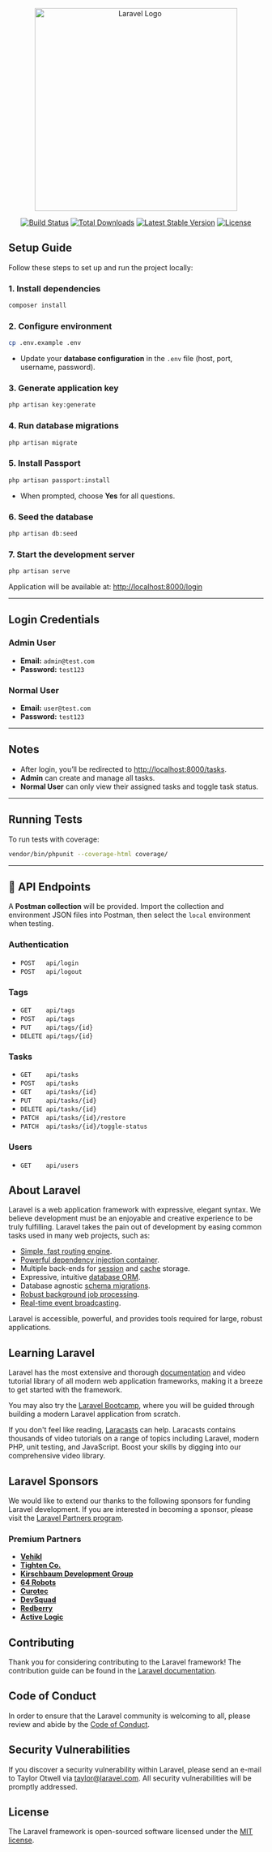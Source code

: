 <p align="center"><a href="https://laravel.com" target="_blank"><img src="https://raw.githubusercontent.com/laravel/art/master/logo-lockup/5%20SVG/2%20CMYK/1%20Full%20Color/laravel-logolockup-cmyk-red.svg" width="400" alt="Laravel Logo"></a></p>

<p align="center">
<a href="https://github.com/laravel/framework/actions"><img src="https://github.com/laravel/framework/workflows/tests/badge.svg" alt="Build Status"></a>
<a href="https://packagist.org/packages/laravel/framework"><img src="https://img.shields.io/packagist/dt/laravel/framework" alt="Total Downloads"></a>
<a href="https://packagist.org/packages/laravel/framework"><img src="https://img.shields.io/packagist/v/laravel/framework" alt="Latest Stable Version"></a>
<a href="https://packagist.org/packages/laravel/framework"><img src="https://img.shields.io/packagist/l/laravel/framework" alt="License"></a>
</p>


## Setup Guide

Follow these steps to set up and run the project locally:

### 1. Install dependencies

```bash
composer install
```

### 2. Configure environment

```bash
cp .env.example .env
```

* Update your **database configuration** in the `.env` file (host, port, username, password).

### 3. Generate application key

```bash
php artisan key:generate
```

### 4. Run database migrations

```bash
php artisan migrate
```

### 5. Install Passport

```bash
php artisan passport:install
```

* When prompted, choose **Yes** for all questions.

### 6. Seed the database

```bash
php artisan db:seed
```

### 7. Start the development server

```bash
php artisan serve
```

Application will be available at: [http://localhost:8000/login](http://localhost:8000/login)

---

## Login Credentials

### Admin User

* **Email:** `admin@test.com`
* **Password:** `test123`

### Normal User

* **Email:** `user@test.com`
* **Password:** `test123`

---

## Notes

* After login, you’ll be redirected to [http://localhost:8000/tasks](http://localhost:8000/tasks).
* **Admin** can create and manage all tasks.
* **Normal User** can only view their assigned tasks and toggle task status.

---

## Running Tests

To run tests with coverage:

```bash
vendor/bin/phpunit --coverage-html coverage/
```

---

## 📡 API Endpoints

A **Postman collection** will be provided.
Import the collection and environment JSON files into Postman, then select the `local` environment when testing.

### Authentication

* `POST   api/login`
* `POST   api/logout`

### Tags

* `GET    api/tags`
* `POST   api/tags`
* `PUT    api/tags/{id}`
* `DELETE api/tags/{id}`

### Tasks

* `GET    api/tasks`
* `POST   api/tasks`
* `GET    api/tasks/{id}`
* `PUT    api/tasks/{id}`
* `DELETE api/tasks/{id}`
* `PATCH  api/tasks/{id}/restore`
* `PATCH  api/tasks/{id}/toggle-status`

### Users

* `GET    api/users`


## About Laravel

Laravel is a web application framework with expressive, elegant syntax. We believe development must be an enjoyable and creative experience to be truly fulfilling. Laravel takes the pain out of development by easing common tasks used in many web projects, such as:

- [Simple, fast routing engine](https://laravel.com/docs/routing).
- [Powerful dependency injection container](https://laravel.com/docs/container).
- Multiple back-ends for [session](https://laravel.com/docs/session) and [cache](https://laravel.com/docs/cache) storage.
- Expressive, intuitive [database ORM](https://laravel.com/docs/eloquent).
- Database agnostic [schema migrations](https://laravel.com/docs/migrations).
- [Robust background job processing](https://laravel.com/docs/queues).
- [Real-time event broadcasting](https://laravel.com/docs/broadcasting).

Laravel is accessible, powerful, and provides tools required for large, robust applications.

## Learning Laravel

Laravel has the most extensive and thorough [documentation](https://laravel.com/docs) and video tutorial library of all modern web application frameworks, making it a breeze to get started with the framework.

You may also try the [Laravel Bootcamp](https://bootcamp.laravel.com), where you will be guided through building a modern Laravel application from scratch.

If you don't feel like reading, [Laracasts](https://laracasts.com) can help. Laracasts contains thousands of video tutorials on a range of topics including Laravel, modern PHP, unit testing, and JavaScript. Boost your skills by digging into our comprehensive video library.

## Laravel Sponsors

We would like to extend our thanks to the following sponsors for funding Laravel development. If you are interested in becoming a sponsor, please visit the [Laravel Partners program](https://partners.laravel.com).

### Premium Partners

- **[Vehikl](https://vehikl.com)**
- **[Tighten Co.](https://tighten.co)**
- **[Kirschbaum Development Group](https://kirschbaumdevelopment.com)**
- **[64 Robots](https://64robots.com)**
- **[Curotec](https://www.curotec.com/services/technologies/laravel)**
- **[DevSquad](https://devsquad.com/hire-laravel-developers)**
- **[Redberry](https://redberry.international/laravel-development)**
- **[Active Logic](https://activelogic.com)**

## Contributing

Thank you for considering contributing to the Laravel framework! The contribution guide can be found in the [Laravel documentation](https://laravel.com/docs/contributions).

## Code of Conduct

In order to ensure that the Laravel community is welcoming to all, please review and abide by the [Code of Conduct](https://laravel.com/docs/contributions#code-of-conduct).

## Security Vulnerabilities

If you discover a security vulnerability within Laravel, please send an e-mail to Taylor Otwell via [taylor@laravel.com](mailto:taylor@laravel.com). All security vulnerabilities will be promptly addressed.

## License

The Laravel framework is open-sourced software licensed under the [MIT license](https://opensource.org/licenses/MIT).
